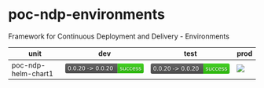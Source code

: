 # poc-ndp-environments
Framework for Continuous Deployment and Delivery - Environments

| unit | dev | test | prod |
| ---- | --- | ---- | ---- |
| poc-ndp-helm-chart1 | ![](./.github/badges/poc-ndp-helm-chart1-dev.svg) | ![](./.github/badges/poc-ndp-helm-chart1-test.svg) | ![](./.github/badges/poc-ndp-helm-chart1-prod.svg) |
